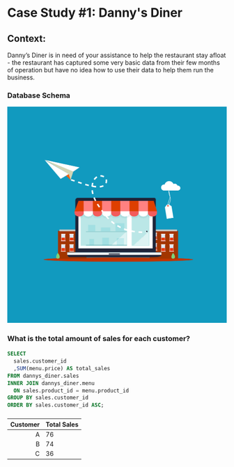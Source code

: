 # Case Study #1: Danny's Diner

## Context: 
Danny’s Diner is in need of your assistance to help the restaurant stay afloat - the restaurant has captured some very basic data from their few months of operation but have no idea how to use their data to help them run the business.

### Database Schema 

![Covid-19 E-Commerce Discovery](/Assets/Store.jpeg)

### What is the total amount of sales for each customer?

````sql
SELECT 
  sales.customer_id
  ,SUM(menu.price) AS total_sales
FROM dannys_diner.sales
INNER JOIN dannys_diner.menu
  ON sales.product_id = menu.product_id
GROUP BY sales.customer_id
ORDER BY sales.customer_id ASC; 
````

### 

| Customer | Total Sales |
|-----:|-----------|
|A|76|
|B|74|
|C|36|
